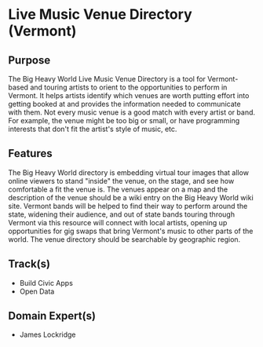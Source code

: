 Live Music Venue Directory (Vermont)
====================================

Purpose
-------

The Big Heavy World Live Music Venue Directory is a tool for
Vermont-based and touring artists to orient to the opportunities to
perform in Vermont. It helps artists identify which venues are worth
putting effort into getting booked at and provides the information
needed to communicate with them. Not every music venue is a good match
with every artist or band. For example, the venue might be too big or
small, or have programming interests that don't fit the artist's style
of music, etc.

Features
--------

The Big Heavy World directory is embedding virtual tour images that
allow online viewers to stand "inside" the venue, on the stage, and
see how comfortable a fit the venue is. The venues appear on a map and
the description of the venue should be a wiki entry on the Big Heavy
World wiki site. Vermont bands will be helped to find their way to
perform around the state, widening their audience, and out of state
bands touring through Vermont via this resource will connect with
local artists, opening up opportunities for gig swaps that bring
Vermont's music to other parts of the world. The venue directory
should be searchable by geographic region.

Track(s)
--------

* Build Civic Apps
* Open Data

Domain Expert(s)
----------------

* James Lockridge
